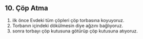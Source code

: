 ## 10. Çöp Atma

1. ilk önce Evdeki tüm çöpleri çöp torbasına koyuyoruz.
2. Torbanın içindeki dökülmesin diye ağzını bağlıyoruz.
3. sonra torbayı çöp kutusuna götürüp çöp kutusuna atıyoruz.

